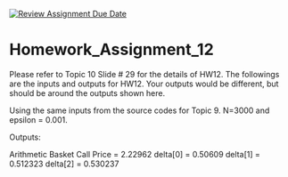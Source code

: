 [![Review Assignment Due Date](https://classroom.github.com/assets/deadline-readme-button-22041afd0340ce965d47ae6ef1cefeee28c7c493a6346c4f15d667ab976d596c.svg)](https://classroom.github.com/a/0t6V7rar)
# Homework_Assignment_12

Please refer to Topic 10 Slide # 29 for the details of HW12. The followings are the inputs and outputs for HW12. Your outputs would be different, but should be around the outputs shown here.

Using the same inputs from the source codes for Topic 9. N=3000 and epsilon = 0.001.

Outputs:

Arithmetic Basket Call Price = 2.22962
delta[0] = 0.50609
delta[1] = 0.512323
delta[2] = 0.530237
